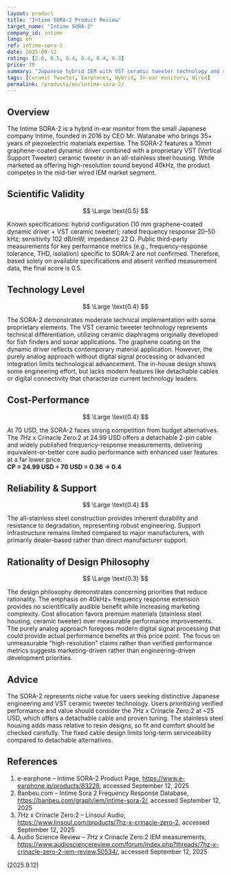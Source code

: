 ```yaml
---
layout: product
title: "Intime SORA-2 Product Review"
target_name: "Intime SORA-2"
company_id: intime
lang: en
ref: intime-sora-2
date: 2025-09-12
rating: [2.0, 0.5, 0.4, 0.4, 0.4, 0.3]
price: 70
summary: "Japanese hybrid IEM with VST ceramic tweeter technology and stainless steel construction."
tags: [Ceramic Tweeter, Earphones, Hybrid, In-ear monitors, Wired]
permalink: /products/en/intime-sora-2/
---
```

## Overview

The Intime SORA-2 is a hybrid in-ear monitor from the small Japanese company Intime, founded in 2016 by CEO Mr. Watanabe who brings 35+ years of piezoelectric materials expertise. The SORA-2 features a 10mm graphene-coated dynamic driver combined with a proprietary VST (Vertical Support Tweeter) ceramic tweeter in an all-stainless steel housing. While marketed as offering high-resolution sound beyond 40kHz, the product competes in the mid-tier wired IEM market segment.

## Scientific Validity

$$ \Large \text{0.5} $$

Known specifications: hybrid configuration (10 mm graphene-coated dynamic driver + VST ceramic tweeter); rated frequency response 20–50 kHz; sensitivity 102 dB/mW; impedance 22 Ω. Public third-party measurements for key performance metrics (e.g., frequency-response tolerance, THD, isolation) specific to SORA-2 are not confirmed. Therefore, based solely on available specifications and absent verified measurement data, the final score is 0.5.

## Technology Level

$$ \Large \text{0.4} $$

The SORA-2 demonstrates moderate technical implementation with some proprietary elements. The VST ceramic tweeter technology represents technical differentiation, utilizing ceramic diaphragms originally developed for fish finders and sonar applications. The graphene coating on the dynamic driver reflects contemporary material application. However, the purely analog approach without digital signal processing or advanced integration limits technological advancement. The in-house design shows some engineering effort, but lacks modern features like detachable cables or digital connectivity that characterize current technology leaders.

## Cost-Performance

$$ \Large \text{0.4} $$

At 70 USD, the SORA-2 faces strong competition from budget alternatives. The 7Hz x Crinacle Zero:2 at 24.99 USD offers a detachable 2-pin cable and widely published frequency-response measurements, delivering equivalent-or-better core audio performance with enhanced user features at a far lower price.  
**CP = 24.99 USD ÷ 70 USD = 0.36 → 0.4**

## Reliability & Support

$$ \Large \text{0.4} $$

The all-stainless steel construction provides inherent durability and resistance to degradation, representing robust engineering. Support infrastructure remains limited compared to major manufacturers, with primarily dealer-based rather than direct manufacturer support.

## Rationality of Design Philosophy

$$ \Large \text{0.3} $$

The design philosophy demonstrates concerning priorities that reduce rationality. The emphasis on 40kHz+ frequency response extension provides no scientifically audible benefit while increasing marketing complexity. Cost allocation favors premium materials (stainless steel housing, ceramic tweeter) over measurable performance improvements. The purely analog approach foregoes modern digital signal processing that could provide actual performance benefits at this price point. The focus on unmeasurable "high-resolution" claims rather than verified performance metrics suggests marketing-driven rather than engineering-driven development priorities.

## Advice

The SORA-2 represents niche value for users seeking distinctive Japanese engineering and VST ceramic tweeter technology. Users prioritizing verified performance and value should consider the 7Hz x Crinacle Zero:2 at ~25 USD, which offers a detachable cable and proven tuning. The stainless steel housing adds mass relative to resin designs, so fit and comfort should be checked carefully. The fixed cable design limits long-term serviceability compared to detachable alternatives.

## References

1. e-earphone – Intime SORA-2 Product Page, https://www.e-earphone.jp/products/83228, accessed September 12, 2025  
2. Banbeu.com – Intime Sora 2 Frequency Response Database, https://banbeu.com/graph/iem/intime-sora-2/, accessed September 12, 2025  
3. 7Hz x Crinacle Zero:2 – Linsoul Audio, https://www.linsoul.com/products/7hz-x-crinacle-zero-2, accessed September 12, 2025  
4. Audio Science Review – 7Hz x Crinacle Zero:2 IEM measurements, https://www.audiosciencereview.com/forum/index.php?threads/7hz-x-crinacle-zero-2-iem-review.50534/, accessed September 12, 2025

(2025.9.12)

